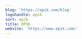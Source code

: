 ```yaml
---
blog: 'https://epik.com/blog'
logohandle: epik
sort: epik
title: EPIK
website: 'https://www.epik.com/'
---
```

